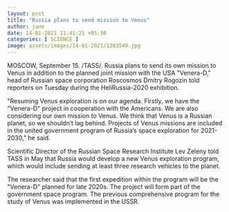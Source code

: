 ```yaml
---
layout: post
title: "Russia plans to send mission to Venus"
author: jane 
date: 14-01-2021 11:41:21 +05:30 
categories: [ SCIENCE ] 
image: assets/images/14-01-2021/1283549.jpg
---
```

MOSCOW, September 15. /TASS/. Russia plans to send its own mission to Venus in addition to the planned joint mission with the USA "Venera-D," head of Russian space corporation Roscosmos Dmitry Rogozin told reporters on Tuesday during the HeliRussia-2020 exhibition.

"Resuming Venus exploration is on our agenda. Firstly, we have the "Venera-D" project in cooperation with the Americans. We are also considering our own mission to Venus. We think that Venus is a Russian planet, so we shouldn’t lag behind. Projects of Venus missions are included in the united government program of Russia’s space exploration for 2021-2030," he said.

Scientific Director of the Russian Space Research Institute Lev Zeleny told TASS in May that Russia would develop a new Venus exploration program, which would include sending at least three research vehicles to the planet.

The researcher said that the first expedition within the program will be the "Venera-D" planned for late 2020s. The project will form part of the government space program. The previous comprehensive program for the study of Venus was implemented in the USSR.